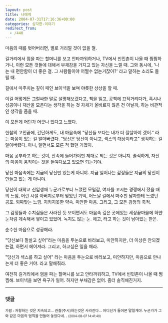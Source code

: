 ```yaml
---
layout: post
title: 나에게
date: 2004-07-31T17:16:36+00:00
categories: 심각한-이야기
redirect_from:
  - /440
---
```


마음의 때를 벗어버리면, 별로 거리낄 것이 없을 껄.

길거리에서 껌을 파는 할머니를 보고 안타까워하거나, TV에서 빈민촌이 나올 때 찜찜하거나, 이런 모든 것들에 대해서 부채감을 가지고 있는 자신을 느낄 때. 그와 동시에, '나는 내 편안함이 더 좋은 걸. 그 사람들이야 어쩔수 없는거잖아?' 라고 말하는 소리도 들릴 때.

길에서 마주치는 깊이 패인 브이넥을 보며 야릇한 상상을 할 때.

이걸 어떻게든 그럴싸한 말로 설명해보겠다고, 책을 읽고, 공책에 끄적거리다가, 혹시나 성공이나 재산을 모은다는 생각을 하는 것 자체가 올바르지 않은 건 아닐까, 하는 비관적인 생각을 품을 때.

이 모든게 어딘가 어긋나 있다고 느꼈다.

한참의 고민끝에, 간단하게도, 내 마음속에 "당신들 보다는 내가 더 잘살아야 겠어." 라는 마음이 있는 걸 알아버렸다. "당신은 당신이 아니고, 섹스의 대상이라고" 생각하는 걸 알아버렸다. 아니, 알면서도 모른 척 했던 거겠지.

마음 공부라고 하는 것이, 산속에 들어가야만 제대로 되는 것은 아니지. 솔직하게, 자신의 마음이 움직이는 것을 들여다보고 있으면 되는거야.

당신 마음속에는 지금의 당신만 있는게 아니야. 지금 일어나는 감정들은 지금의 당신이 만들고 있는 게 아니야.

당신이 대학교 신입생때 누군가로부터 느꼈던 모멸감, 여자를 꼬시는 경쟁에서 졌을 때의 느낌, 어린 시절 아버지로부터 맞았던 기억, 어느날 길에서 마주친 남자한테 느꼈던 공포. 퇴짜맞는 느낌. 지키지못한 약속. 미안한 마음. 그리고, 그 모든 감정의 축적.

그 감정들과 수치심들은 사라진 듯 보이면서도 마음속 깊은 곳에있는 세상끝마을에 하얀 눈처럼 계속해서 쌓이고 있었어. 녹지도 않는 눈. 에고, 라고 하는 것이 남아있는 한은.

순수한 마음으로 성공해라.

"당신보다 잘살고 싶어"라는 마음을 두눈으로 바라보고, 미안하지만, 더 이상은 안되겠는걸, 하면서 헤어져라. 그리고, 하고싶은 일을 해라.

"당신과 섹스를 하고 싶어" 라는 마음을 두눈으로 바라보고, 미안하지만, 마음으로 만나는게 더 좋은 거야. 라고 말해줘라.

여전히 길거리에서 껌을 파는 할머니를 보고 안타까워하고, TV에서 빈민촌이 나올 때 찜찜해. 브이넥을 보면 욕구가 일어. 하지만 부채감은 없어. 좀더 솔직해진거지.

* * *

### 댓글



<!--- cmt:780 --->
<!--- mail: --->
<!--- parent:0 --->

<small class=comment>가람 : 저항하는 것은 지속되고... 관찰(주시)하는것은 사라진다...  어디선가 들어본 말일게야. 누군가가 그와 같은 마음의 법칙을 만들어 놓았다네. . <small>(2004-08-07 14:41:40)</small></small>

